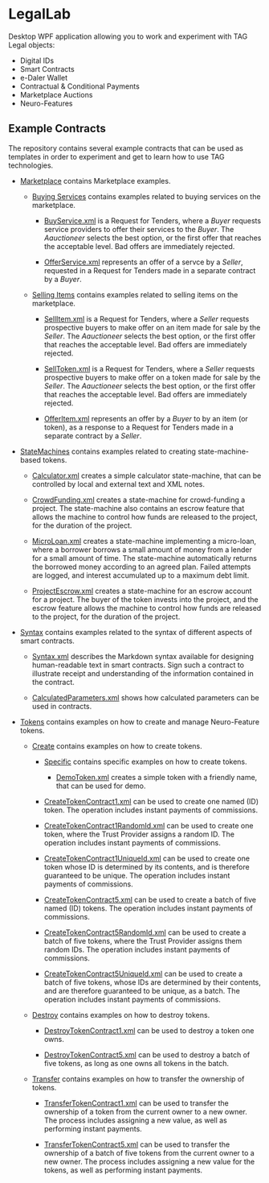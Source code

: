 LegalLab
==============

Desktop WPF application allowing you to work and experiment with TAG Legal objects: 

* Digital IDs
* Smart Contracts
* e-Daler Wallet
* Contractual & Conditional Payments
* Marketplace Auctions
* Neuro-Features

Example Contracts
----------------------

The repository contains several example contracts that can be used as templates in order to experiment and get to learn how to use 
TAG technologies.

* [Marketplace](ExampleContracts/Marketplace) contains Marketplace examples.

	* [Buying Services](ExampleContracts/Marketplace/Buying) contains examples related to buying services on the marketplace.

		* [BuyService.xml](ExampleContracts/Marketplace/Buying/BuyService.xml) is a Request for Tenders, where a *Buyer* requests 
		service providers to offer their services to the *Buyer*. The *Aauctioneer* selects the best option, or the first offer that reaches 
		the acceptable level. Bad offers are immediately rejected.

		* [OfferService.xml](ExampleContracts/Marketplace/Buying/OfferService.xml) represents an offer of a servce by a *Seller*, 
		requested in a Request for Tenders made in a separate contract by a *Buyer*.

	* [Selling Items](ExampleContracts/Marketplace/Selling) contains examples related to selling items on the marketplace.

		* [SellItem.xml](ExampleContracts/Marketplace/Selling/SellItem.xml) is a Request for Tenders, where a *Seller* requests 
		prospective buyers to make offer on an item made for sale by the *Seller*. The *Aauctioneer* selects the best option, or the first 
		offer that reaches the acceptable level. Bad offers are immediately rejected.

		* [SellToken.xml](ExampleContracts/Marketplace/Selling/SellToken.xml) is a Request for Tenders, where a *Seller* requests 
		prospective buyers to make offer on a token made for sale by the *Seller*. The *Aauctioneer* selects the best option, or the first 
		offer that reaches the acceptable level. Bad offers are immediately rejected.

		* [OfferItem.xml](ExampleContracts/Marketplace/Selling/OfferItem.xml) represents an offer by a *Buyer* to by an item
		(or token), as a response to a Request for Tenders made in a separate contract by a *Seller*.

* [StateMachines](ExampleContracts/StateMachines) contains examples related to creating state-machine-based tokens.

	* [Calculator.xml](ExampleContracts/StateMachines/Calculator.xml) creates a simple calculator state-machine, that can be controlled
	by local and external text and XML notes.

	* [CrowdFunding.xml](ExampleContracts/StateMachines/CrowdFunding.xml) creates a state-machine for crowd-funding a project. The
	state-machine also contains an escrow feature that allows the machine to control how funds are released to the project, for the
	duration of the project.

	* [MicroLoan.xml](ExampleContracts/StateMachines/MicroLoan.xml) creates a state-machine implementing a micro-loan, where a borrower
	borrows a small amount of money from a lender for a small amount of time. The state-machine automatically returns the borrowed money
	according to an agreed plan. Failed attempts are logged, and interest accumulated up to a maximum debt limit.

	* [ProjectEscrow.xml](ExampleContracts/StateMachines/ProjectEscrow.xml) creates a state-machine for an escrow account for a project.
	The buyer of the token invests into the project, and the escrow feature allows the machine to control how funds are released to the 
	project, for the duration of the project.

* [Syntax](ExampleContracts/Syntax) contains examples related to the syntax of different aspects of smart contracts.

	* [Syntax.xml](ExampleContracts/Syntax/Markdown.xml) describes the Markdown syntax available for designing human-readable text in
	smart contracts. Sign such a contract to illustrate receipt and understanding of the information contained in the contract.

	* [CalculatedParameters.xml](ExampleContracts/Syntax/CalculatedParameters.xml) shows how calculated parameters can be used in contracts.

* [Tokens](ExampleContracts/Tokens) contains examples on how to create and manage Neuro-Feature tokens.

	* [Create](ExampleContracts/Tokens/Create) contains examples on how to create tokens.

		* [Specific](ExampleContracts/Tokens/Create/Specific) contains specific examples on how to create tokens.

			* [DemoToken.xml](ExampleContracts/Tokens/Create/Specific/DemoToken.xml) creates a simple token with a friendly name, that can
			be used for demo.

		* [CreateTokenContract1.xml](ExampleContracts/Tokens/Create/CreateTokenContract1.xml) can be used to create one named (ID) token.
		The operation includes instant payments of commissions.

		* [CreateTokenContract1RandomId.xml](ExampleContracts/Tokens/Create/CreateTokenContract1RandomId.xml) can be used to create one token,
		where the Trust Provider assigns a random ID. The operation includes instant payments of commissions.
		
		* [CreateTokenContract1UniqueId.xml](ExampleContracts/Tokens/Create/CreateTokenContract1UniqueId.xml) can be used to create one token whose
		ID is determined by its contents, and is therefore guaranteed to be unique. The operation includes instant payments of commissions.
		
		* [CreateTokenContract5.xml](ExampleContracts/Tokens/Create/CreateTokenContract5.xml) can be used to create a batch of five named (ID) 
		tokens. The operation includes instant payments of commissions.

		* [CreateTokenContract5RandomId.xml](ExampleContracts/Tokens/Create/CreateTokenContract5RandomId.xml) can be used to create a batch
		of five tokens, where the Trust Provider assigns them random IDs. The operation includes instant payments of commissions.
		
		* [CreateTokenContract5UniqueId.xml](ExampleContracts/Tokens/Create/CreateTokenContract5UniqueId.xml) can be used to create a batch
		of five tokens, whose IDs are determined by their contents, and are therefore guaranteed to be unique, as a batch. The operation 
		includes instant payments of commissions.

	* [Destroy](ExampleContracts/Tokens/Destroy) contains examples on how to destroy tokens.
	
		* [DestroyTokenContract1.xml](ExampleContracts/Tokens/Destroy/DestroyTokenContract1.xml) can be used to destroy a token one owns.
	
		* [DestroyTokenContract5.xml](ExampleContracts/Tokens/Destroy/DestroyTokenContract5.xml) can be used to destroy a batch of five tokens,
		as long as one owns all tokens in the batch.

	* [Transfer](ExampleContracts/Tokens/Transfer) contains examples on how to transfer the ownership of tokens.
	
		* [TransferTokenContract1.xml](ExampleContracts/Tokens/Transfer/TransferTokenContract1.xml) can be used to transfer the ownership of a
		token from the current owner to a new owner. The process includes assigning a new value, as well as performing instant payments.
	
		* [TransferTokenContract5.xml](ExampleContracts/Tokens/Transfer/TransferTokenContract5.xml) can be used to transfer the ownership of a
		batch of five tokens from the current owner to a new owner. The process includes assigning a new value for the tokens, as well as 
		performing instant payments.
